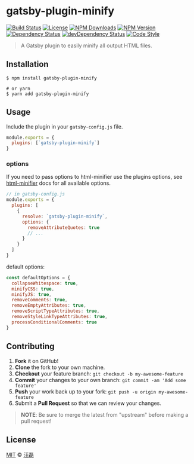 # gatsby-plugin-minify

[![Build Status][travis-img]][travis-url]
[![License][license-img]][license-url]
[![NPM Downloads][downloads-img]][downloads-url]
[![NPM Version][version-img]][version-url]
[![Dependency Status][dependency-img]][dependency-url]
[![devDependency Status][devdependency-img]][devdependency-url]
[![Code Style][style-img]][style-url]

> A Gatsby plugin to easily minify all output HTML files.

## Installation

```shell
$ npm install gatsby-plugin-minify

# or yarn
$ yarn add gatsby-plugin-minify
```

## Usage

Include the plugin in your `gatsby-config.js` file.

```javascript
module.exports = {
  plugins: [`gatsby-plugin-minify`]
}
```

### options

If you need to pass options to html-minifier use the plugins options, see [html-minifier](https://github.com/kangax/html-minifier#options-quick-reference) docs for all available options.

```javascript
// in gatsby-config.js
module.exports = {
  plugins: [
    {
      resolve: `gatsby-plugin-minify`,
      options: {
        removeAttributeQuotes: true
        // ...
      }
    }
  ]
}
```

default options:

```javascript
const defaultOptions = {
  collapseWhitespace: true,
  minifyCSS: true,
  minifyJS: true,
  removeComments: true,
  removeEmptyAttributes: true,
  removeScriptTypeAttributes: true,
  removeStyleLinkTypeAttributes: true,
  processConditionalComments: true
}
```

## Contributing

1. **Fork** it on GitHub!
2. **Clone** the fork to your own machine.
3. **Checkout** your feature branch: `git checkout -b my-awesome-feature`
4. **Commit** your changes to your own branch: `git commit -am 'Add some feature'`
5. **Push** your work back up to your fork: `git push -u origin my-awesome-feature`
6. Submit a **Pull Request** so that we can review your changes.

> **NOTE**: Be sure to merge the latest from "upstream" before making a pull request!

## License

[MIT](LICENSE) &copy; [汪磊](https://zce.me)



[travis-img]: https://img.shields.io/travis/com/zce/gatsby-plugin-minify
[travis-url]: https://travis-ci.com/zce/gatsby-plugin-minify
[codecov-img]: https://img.shields.io/codecov/c/github/zce/gatsby-plugin-minify
[codecov-url]: https://codecov.io/gh/zce/gatsby-plugin-minify
[license-img]: https://img.shields.io/github/license/zce/gatsby-plugin-minify
[license-url]: https://github.com/zce/gatsby-plugin-minify/blob/master/LICENSE
[downloads-img]: https://img.shields.io/npm/dm/zce/gatsby-plugin-minify
[downloads-url]: https://npmjs.org/package/zce/gatsby-plugin-minify
[version-img]: https://img.shields.io/npm/v/zce/gatsby-plugin-minify
[version-url]: https://npmjs.org/package/zce/gatsby-plugin-minify
[dependency-img]: https://img.shields.io/david/zce/gatsby-plugin-minify
[dependency-url]: https://david-dm.org/zce/gatsby-plugin-minify
[devdependency-img]: https://img.shields.io/david/dev/zce/gatsby-plugin-minify
[devdependency-url]: https://david-dm.org/zce/gatsby-plugin-minify?type=dev
[style-img]: https://img.shields.io/badge/code_style-standard-brightgreen
[style-url]: https://standardjs.com

